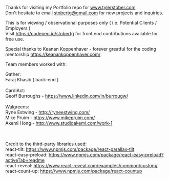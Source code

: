 
Thanks for visiting my Portfolio repo for www.tylerstober.com
<br/>
Don't hesitate to email stobertg@gmail.com for new projects and inquiries.

This is for viewing / observational purposes only ( i.e. Potential Clients / Employers )
<br/>
Visit https://codepen.io/stobertg for front end contributions available for free use.

Special thanks to Keanan Koppenhaver - forever greatful for the coding mentorship
https://keanankoppenhaver.com/

Team members worked with:

Gather: 
<br/>
Faraj Khasib ( back-end ) 
<br/><br/>
CardiAct: 
<br/>
Geoff Burroughs - https://www.linkedin.com/in/burrougw/
<br/><br/>
Walgreens: 
<br/>
Ryne Estwing - http://ryneestwing.com/ 
<br/>
Mike Pruim - https://www.mikepruim.com/ 
<br/>
Akemi Hong - http://www.studioakemi.com/work-1

<br/><br/>
Credit to the third-party libraries used:
<br/>
react-tilt: https://www.npmjs.com/package/react-parallax-tilt
<br/>
react-easy-preload: https://www.npmjs.com/package/react-easy-preload?activeTab=readme
<br/>
react-reveal: https://www.react-reveal.com/examples/common/custom/
<br/>
react-count-up: https://www.npmjs.com/package/react-countup
